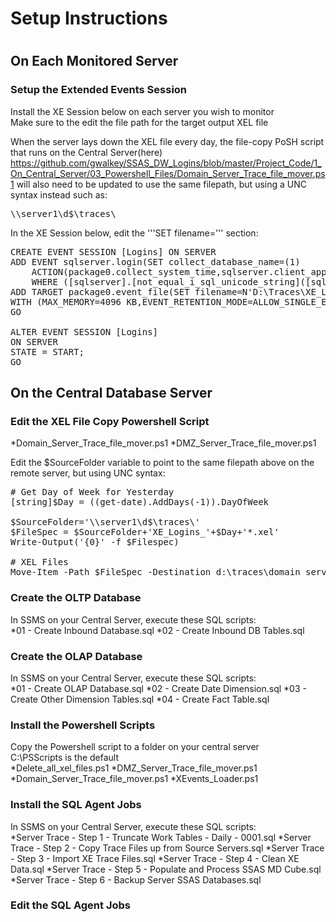 <h1>Setup Instructions<h1>
<h2>On Each Monitored Server</h2>
<h3>Setup the Extended Events Session</h3>
Install the XE Session below on each server you wish to monitor<br>
Make sure to the edit the file path for the target output XEL file<br>

When the server lays down the XEL file every day, the file-copy PoSH script that runs on the Central Server(here)<br>
https://github.com/gwalkey/SSAS_DW_Logins/blob/master/Project_Code/1_On_Central_Server/03_Powershell_Files/Domain_Server_Trace_file_mover.ps1
will also need to be updated to use the same filepath, but using a UNC syntax instead such as:<br>
<pre>
\\server1\d$\traces\
</pre>

In the XE Session below, edit the '''SET filename=''' section:
<pre>
CREATE EVENT SESSION [Logins] ON SERVER 
ADD EVENT sqlserver.login(SET collect_database_name=(1)
    ACTION(package0.collect_system_time,sqlserver.client_app_name,sqlserver.client_hostname,sqlserver.database_id,sqlserver.database_name,sqlserver.nt_username,sqlserver.server_instance_name,sqlserver.session_nt_username,sqlserver.username)
    WHERE ([sqlserver].[not_equal_i_sql_unicode_string]([sqlserver].[client_app_name],N'Microsoft SQL Server Management Studio - Transact-SQL IntelliSense') AND NOT [sqlserver].[like_i_sql_unicode_string]([sqlserver].[client_app_name],N'SQLAgent%')))
ADD TARGET package0.event_file(SET filename=N'D:\Traces\XE_Logins_Dummy.xel',max_file_size=(100),max_rollover_files=(100))
WITH (MAX_MEMORY=4096 KB,EVENT_RETENTION_MODE=ALLOW_SINGLE_EVENT_LOSS,MAX_DISPATCH_LATENCY=30 SECONDS,MAX_EVENT_SIZE=0 KB,MEMORY_PARTITION_MODE=NONE,TRACK_CAUSALITY=OFF,STARTUP_STATE=ON)
GO

ALTER EVENT SESSION [Logins]
ON SERVER 
STATE = START;
GO
</pre>

<h2>On the Central Database Server</h2>
<h3>Edit the XEL File Copy Powershell Script</h3>
*Domain_Server_Trace_file_mover.ps1
*DMZ_Server_Trace_file_mover.ps1

Edit the $SourceFolder variable to point to the same filepath above on the remote server, but using UNC syntax:
<pre>
# Get Day of Week for Yesterday
[string]$Day = ((get-date).AddDays(-1)).DayOfWeek

$SourceFolder='\\server1\d$\traces\'
$FileSpec = $SourceFolder+'XE_Logins_'+$Day+'*.xel'
Write-Output('{0}' -f $Filespec)

# XEL Files
Move-Item -Path $FileSpec -Destination d:\traces\domain_server1  -Force -ErrorAction SilentlyContinue -WarningAction SilentlyContinue
</pre>

<h3>Create the OLTP Database</h3>
In SSMS on your Central Server, execute these SQL scripts:<br>
*01 - Create Inbound Database.sql
*02 - Create Inbound DB Tables.sql

<h3>Create the OLAP Database</h3>
In SSMS on your Central Server, execute these SQL scripts:<br>
*01 - Create OLAP Database.sql
*02 - Create Date Dimension.sql
*03 - Create Other Dimension Tables.sql
*04 - Create Fact Table.sql

<h3>Install the Powershell Scripts</h3>
Copy the Powershell script to a folder on your central server<br>
C:\PSScripts is the default<br>
*Delete_all_xel_files.ps1
*DMZ_Server_Trace_file_mover.ps1
*Domain_Server_Trace_file_mover.ps1
*XEvents_Loader.ps1

<h3>Install the SQL Agent Jobs</h3>
In SSMS on your Central Server, execute these SQL scripts:<br>
*Server Trace - Step 1 - Truncate Work Tables - Daily - 0001.sql
*Server Trace - Step 2 - Copy Trace Files up from Source Servers.sql
*Server Trace - Step 3 - Import XE Trace Files.sql
*Server Trace - Step 4 - Clean XE Data.sql
*Server Trace - Step 5 - Populate and Process SSAS MD Cube.sql
*Server Trace - Step 6 - Backup Server SSAS Databases.sql

<h3>Edit the SQL Agent Jobs<h3>
    
